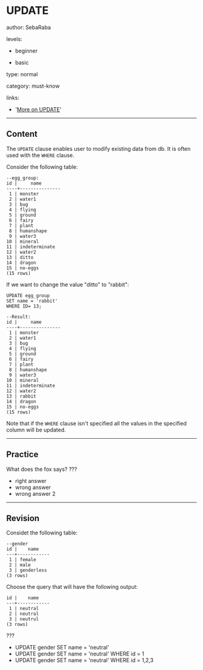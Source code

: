 # UPDATE
author: SebaRaba

levels:

  - beginner

  - basic

type: normal

category: must-know

links:

  - '[More on UPDATE](http://www.dofactory.com/sql/update)'

---
## Content

The `UPDATE` clause enables user to modify existing data from db. It is often used with the `WHERE` clause.

Consider the following table:
```
--egg_group:
id |     name      
----+---------------
 1 | monster
 2 | water1
 3 | bug
 4 | flying
 5 | ground
 6 | fairy
 7 | plant
 8 | humanshape
 9 | water3
10 | mineral
11 | indeterminate
12 | water2
13 | ditto
14 | dragon
15 | no-eggs
(15 rows)
```

If we want to change the value "ditto" to "rabbit":
```
UPDATE egg_group
SET name = 'rabbit'
WHERE ID= 13;

--Result:
id |     name      
----+---------------
 1 | monster
 2 | water1
 3 | bug
 4 | flying
 5 | ground
 6 | fairy
 7 | plant
 8 | humanshape
 9 | water3
10 | mineral
11 | indeterminate
12 | water2
13 | rabbit
14 | dragon
15 | no-eggs
(15 rows)
```

Note that if the `WHERE` clause isn't specified all the values in the specified column will be updated.

---
## Practice

What does the fox says?
???

* right answer
* wrong answer
* wrong answer 2

---
## Revision

Considet the following table:
```
--gender
id |    name    
---+------------
 1 | female
 2 | male
 3 | genderless
(3 rows)
```
Choose the query that will have the following output:
```
id |    name    
---+------------
 1 | neutral
 2 | neutral
 3 | neutrul
(3 rows)
```
???

* UPDATE gender SET name = 'neutral'
* UPDATE gender SET name = 'neutral' WHERE id = 1
* UPDATE gender SET name = 'neutral' WHERE id = 1,2,3
